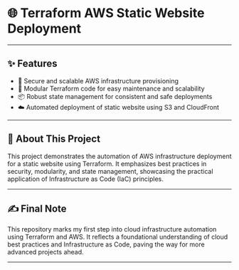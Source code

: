 # 🌐 Terraform AWS Static Website Deployment


---

## ✨ Features  
- 🔐 Secure and scalable AWS infrastructure provisioning  
- 🧩 Modular Terraform code for easy maintenance and scalability  
- 📦 Robust state management for consistent and safe deployments  
- ☁️ Automated deployment of static website using S3 and CloudFront  

---

## 📖 About This Project  
This project demonstrates the automation of AWS infrastructure deployment for a static website using Terraform. It emphasizes best practices in security, modularity, and state management, showcasing the practical application of Infrastructure as Code (IaC) principles.

---

## ✍️ Final Note  
This repository marks my first step into cloud infrastructure automation using Terraform and AWS. It reflects a foundational understanding of cloud best practices and Infrastructure as Code, paving the way for more advanced projects ahead.

---
